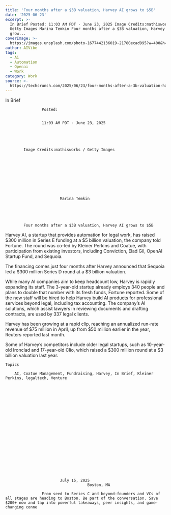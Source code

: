 ```yaml
---
title: 'Four months after a $3B valuation, Harvey AI grows to $5B'
date: '2025-06-23'
excerpt: >-
  In Brief Posted: 11:03 AM PDT · June 23, 2025 Image Credits:mathisworks /
  Getty Images Marina Temkin Four months after a $3B valuation, Harvey AI
  grow...
coverImage: >-
  https://images.unsplash.com/photo-1677442136019-21780ecad995?w=400&h=200&fit=crop&auto=format
author: AIVibe
tags:
  - Ai
  - Automation
  - Openai
  - Work
category: Work
source: >-
  https://techcrunch.com/2025/06/23/four-months-after-a-3b-valuation-harvey-ai-grows-to-5b/
---
```

In Brief

				
				
					Posted:
					

					11:03 AM PDT · June 23, 2025
				
				
			
			

			Image Credits:mathisworks / Getty Images

			

	
		
							
											
									
					
		
							Marina Temkin
					
	



			Four months after a $3B valuation, Harvey AI grows to $5B

			
Harvey AI, a startup that provides automation for legal work, has raised $300 million in Series E funding at a $5 billion valuation, the company told Fortune. The round was co-led by Kleiner Perkins and Coatue, with participation from existing investors, including Conviction, Elad Gil, OpenAI Startup Fund, and Sequoia.

The financing comes just four months after Harvey announced that Sequoia led a $300 million Series D round at a $3 billion valuation.


	
	




	
	



While many AI companies aim to keep headcount low, Harvey is rapidly expanding its staff. The 3-year-old startup already employs 340 people and plans to double that number with its fresh funds, Fortune reported. Some of the new staff will be hired to help Harvey build AI products for professional services beyond legal, including tax accounting. The company’s AI solutions, which assist lawyers in reviewing documents and drafting contracts, are used by 337 legal clients.

Harvey has been growing at a rapid clip, reaching an annualized run-rate revenue of $75 million in April, up from $50 million earlier in the year, Reuters reported last month.

Some of Harvey’s competitors include older legal startups, such as 10-year-old Ironclad and 17-year-old Clio, which raised a $300 million round at a $3 billion valuation last year.


			
	Topics
	
		AI, Coatue Management, Fundraising, Harvey, In Brief, Kleiner Perkins, legaltech, Venture	


		
		

		
		
			



	
	






	
					
				
							July 15, 2025
										Boston, MA
					
					From seed to Series C and beyond—founders and VCs of all stages are heading to Boston. Be part of the conversation. Save $200+ now and tap into powerful takeaways, peer insights, and game-changing conne

